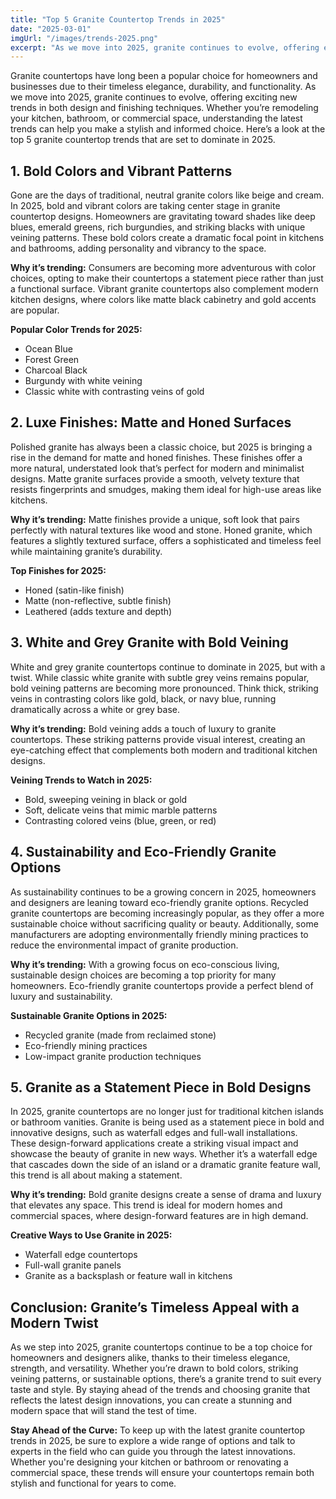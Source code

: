 ```yaml
---
title: "Top 5 Granite Countertop Trends in 2025"
date: "2025-03-01"
imgUrl: "/images/trends-2025.png"
excerpt: "As we move into 2025, granite continues to evolve, offering exciting new trends in both desi..."
---
```



Granite countertops have long been a popular choice for homeowners and businesses due to their timeless elegance, durability, and functionality. As we move into 2025, granite continues to evolve, offering exciting new trends in both design and finishing techniques. Whether you’re remodeling your kitchen, bathroom, or commercial space, understanding the latest trends can help you make a stylish and informed choice. Here’s a look at the top 5 granite countertop trends that are set to dominate in 2025.

## 1. Bold Colors and Vibrant Patterns

Gone are the days of traditional, neutral granite colors like beige and cream. In 2025, bold and vibrant colors are taking center stage in granite countertop designs. Homeowners are gravitating toward shades like deep blues, emerald greens, rich burgundies, and striking blacks with unique veining patterns. These bold colors create a dramatic focal point in kitchens and bathrooms, adding personality and vibrancy to the space.

**Why it’s trending:** Consumers are becoming more adventurous with color choices, opting to make their countertops a statement piece rather than just a functional surface. Vibrant granite countertops also complement modern kitchen designs, where colors like matte black cabinetry and gold accents are popular.

**Popular Color Trends for 2025:**
- Ocean Blue
- Forest Green
- Charcoal Black
- Burgundy with white veining
- Classic white with contrasting veins of gold

## 2. Luxe Finishes: Matte and Honed Surfaces

Polished granite has always been a classic choice, but 2025 is bringing a rise in the demand for matte and honed finishes. These finishes offer a more natural, understated look that’s perfect for modern and minimalist designs. Matte granite surfaces provide a smooth, velvety texture that resists fingerprints and smudges, making them ideal for high-use areas like kitchens.

**Why it’s trending:** Matte finishes provide a unique, soft look that pairs perfectly with natural textures like wood and stone. Honed granite, which features a slightly textured surface, offers a sophisticated and timeless feel while maintaining granite’s durability.

**Top Finishes for 2025:**
- Honed (satin-like finish)
- Matte (non-reflective, subtle finish)
- Leathered (adds texture and depth)

## 3. White and Grey Granite with Bold Veining

White and grey granite countertops continue to dominate in 2025, but with a twist. While classic white granite with subtle grey veins remains popular, bold veining patterns are becoming more pronounced. Think thick, striking veins in contrasting colors like gold, black, or navy blue, running dramatically across a white or grey base.

**Why it’s trending:** Bold veining adds a touch of luxury to granite countertops. These striking patterns provide visual interest, creating an eye-catching effect that complements both modern and traditional kitchen designs.

**Veining Trends to Watch in 2025:**
- Bold, sweeping veining in black or gold
- Soft, delicate veins that mimic marble patterns
- Contrasting colored veins (blue, green, or red)

## 4. Sustainability and Eco-Friendly Granite Options

As sustainability continues to be a growing concern in 2025, homeowners and designers are leaning toward eco-friendly granite options. Recycled granite countertops are becoming increasingly popular, as they offer a more sustainable choice without sacrificing quality or beauty. Additionally, some manufacturers are adopting environmentally friendly mining practices to reduce the environmental impact of granite production.

**Why it’s trending:** With a growing focus on eco-conscious living, sustainable design choices are becoming a top priority for many homeowners. Eco-friendly granite countertops provide a perfect blend of luxury and sustainability.

**Sustainable Granite Options in 2025:**
- Recycled granite (made from reclaimed stone)
- Eco-friendly mining practices
- Low-impact granite production techniques

## 5. Granite as a Statement Piece in Bold Designs

In 2025, granite countertops are no longer just for traditional kitchen islands or bathroom vanities. Granite is being used as a statement piece in bold and innovative designs, such as waterfall edges and full-wall installations. These design-forward applications create a striking visual impact and showcase the beauty of granite in new ways. Whether it’s a waterfall edge that cascades down the side of an island or a dramatic granite feature wall, this trend is all about making a statement.

**Why it’s trending:** Bold granite designs create a sense of drama and luxury that elevates any space. This trend is ideal for modern homes and commercial spaces, where design-forward features are in high demand.

**Creative Ways to Use Granite in 2025:**
- Waterfall edge countertops
- Full-wall granite panels
- Granite as a backsplash or feature wall in kitchens

## Conclusion: Granite’s Timeless Appeal with a Modern Twist

As we step into 2025, granite countertops continue to be a top choice for homeowners and designers alike, thanks to their timeless elegance, strength, and versatility. Whether you’re drawn to bold colors, striking veining patterns, or sustainable options, there’s a granite trend to suit every taste and style. By staying ahead of the trends and choosing granite that reflects the latest design innovations, you can create a stunning and modern space that will stand the test of time.

**Stay Ahead of the Curve:** To keep up with the latest granite countertop trends in 2025, be sure to explore a wide range of options and talk to experts in the field who can guide you through the latest innovations. Whether you're designing your kitchen or bathroom or renovating a commercial space, these trends will ensure your countertops remain both stylish and functional for years to come.
